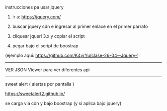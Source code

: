 instrucciones pa usar jquery

1) ir a:	https://jquery.com/

2) buscar jquery cdn e ingresar al primer enlace en el primer parrafo

3) cliquear jqueri 3.x  y copiar el script

4) pegar bajo el script de boostrap

(ejemplo aqui: https://github.com/K4yrYu/clase-26-04--Jquery-)

-------------------------------------


VER JSON Viewer 
para ver diferentes api


------------------------


sweet alert ( alertas por pantalla ) 

https://sweetalert2.github.io/

se carga via cdn y bajo boostrap (y si aplica bajo jquery)

<script src="https://cdn.jsdelivr.net/npm/sweetalert2@11"></script>
